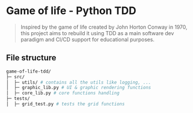 # Game of life - Python TDD

> Inspired by the game of life created by John Horton Conway in 1970, this project aims to rebuild it using TDD as a main software dev paradigm and CI/CD support for educational purposes.


## File structure

```bash
game-of-life-tdd/
├─ src/
│  ├─ utils/ # contains all the utils like logging, ...
│  ├─ graphic_lib.py # UI & graphic rendering functions
│  ├─ core_lib.py # core functions handling
├─ tests/
│  ├─ grid_test.py # tests the grid functions
```